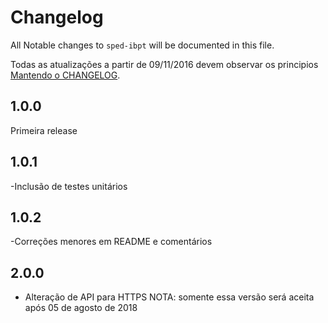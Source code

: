 # Changelog

All Notable changes to `sped-ibpt` will be documented in this file.

Todas as atualizações a partir de 09/11/2016 devem observar os principios [Mantendo o CHANGELOG](http://keepachangelog.com/).

## 1.0.0 
Primeira release

## 1.0.1
-Inclusão de testes unitários

## 1.0.2
-Correções menores em README e comentários

## 2.0.0
- Alteração de API para HTTPS 
  NOTA: somente essa versão será aceita após 05 de agosto de 2018
